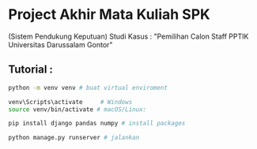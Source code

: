 # Project Akhir Mata Kuliah SPK
(Sistem Pendukung Keputuan)
Studi Kasus : "Pemilihan Calon Staff PPTIK Universitas Darussalam Gontor"

## Tutorial :    
```bash
python -m venv venv # buat virtual enviroment

venv\Scripts\activate     # Windows
source venv/bin/activate # macOS/Linux:

pip install django pandas numpy # install packages

python manage.py runserver # jalankan
```